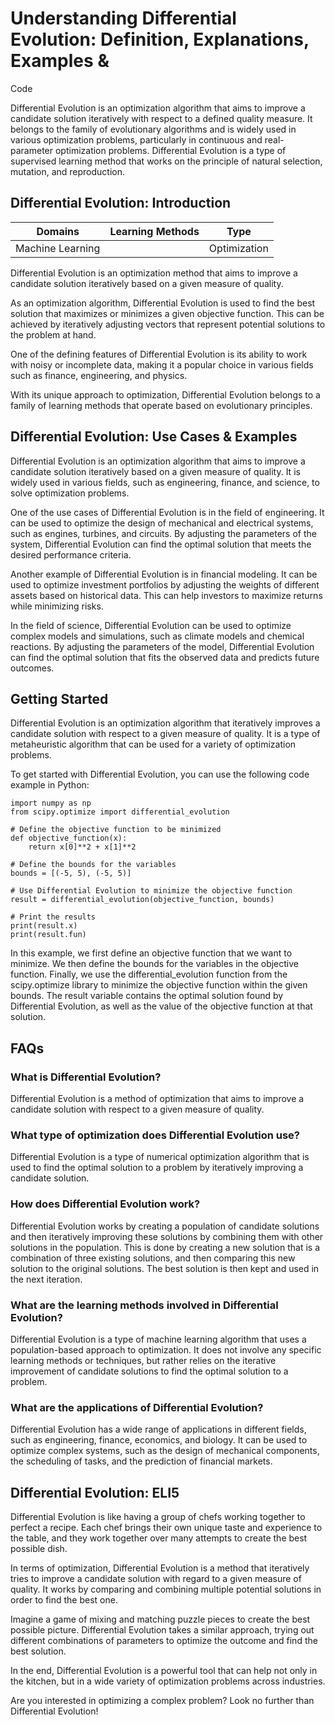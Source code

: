 # Understanding Differential Evolution: Definition, Explanations, Examples &
Code

Differential Evolution is an optimization algorithm that aims to improve a
candidate solution iteratively with respect to a defined quality measure. It
belongs to the family of evolutionary algorithms and is widely used in various
optimization problems, particularly in continuous and real-parameter
optimization problems. Differential Evolution is a type of supervised learning
method that works on the principle of natural selection, mutation, and
reproduction.

## Differential Evolution: Introduction

Domains | Learning Methods | Type  
---|---|---  
Machine Learning |  | Optimization  
  
Differential Evolution is an optimization method that aims to improve a
candidate solution iteratively based on a given measure of quality.

As an optimization algorithm, Differential Evolution is used to find the best
solution that maximizes or minimizes a given objective function. This can be
achieved by iteratively adjusting vectors that represent potential solutions
to the problem at hand.

One of the defining features of Differential Evolution is its ability to work
with noisy or incomplete data, making it a popular choice in various fields
such as finance, engineering, and physics.

With its unique approach to optimization, Differential Evolution belongs to a
family of learning methods that operate based on evolutionary principles.

## Differential Evolution: Use Cases & Examples

Differential Evolution is an optimization algorithm that aims to improve a
candidate solution iteratively based on a given measure of quality. It is
widely used in various fields, such as engineering, finance, and science, to
solve optimization problems.

One of the use cases of Differential Evolution is in the field of engineering.
It can be used to optimize the design of mechanical and electrical systems,
such as engines, turbines, and circuits. By adjusting the parameters of the
system, Differential Evolution can find the optimal solution that meets the
desired performance criteria.

Another example of Differential Evolution is in financial modeling. It can be
used to optimize investment portfolios by adjusting the weights of different
assets based on historical data. This can help investors to maximize returns
while minimizing risks.

In the field of science, Differential Evolution can be used to optimize
complex models and simulations, such as climate models and chemical reactions.
By adjusting the parameters of the model, Differential Evolution can find the
optimal solution that fits the observed data and predicts future outcomes.

## Getting Started

Differential Evolution is an optimization algorithm that iteratively improves
a candidate solution with respect to a given measure of quality. It is a type
of metaheuristic algorithm that can be used for a variety of optimization
problems.

To get started with Differential Evolution, you can use the following code
example in Python:

    
    
    
    import numpy as np
    from scipy.optimize import differential_evolution
    
    # Define the objective function to be minimized
    def objective_function(x):
        return x[0]**2 + x[1]**2
    
    # Define the bounds for the variables
    bounds = [(-5, 5), (-5, 5)]
    
    # Use Differential Evolution to minimize the objective function
    result = differential_evolution(objective_function, bounds)
    
    # Print the results
    print(result.x)
    print(result.fun)
    
    

In this example, we first define an objective function that we want to
minimize. We then define the bounds for the variables in the objective
function. Finally, we use the differential_evolution function from the
scipy.optimize library to minimize the objective function within the given
bounds. The result variable contains the optimal solution found by
Differential Evolution, as well as the value of the objective function at that
solution.

## FAQs

### What is Differential Evolution?

Differential Evolution is a method of optimization that aims to improve a
candidate solution with respect to a given measure of quality.

### What type of optimization does Differential Evolution use?

Differential Evolution is a type of numerical optimization algorithm that is
used to find the optimal solution to a problem by iteratively improving a
candidate solution.

### How does Differential Evolution work?

Differential Evolution works by creating a population of candidate solutions
and then iteratively improving these solutions by combining them with other
solutions in the population. This is done by creating a new solution that is a
combination of three existing solutions, and then comparing this new solution
to the original solutions. The best solution is then kept and used in the next
iteration.

### What are the learning methods involved in Differential Evolution?

Differential Evolution is a type of machine learning algorithm that uses a
population-based approach to optimization. It does not involve any specific
learning methods or techniques, but rather relies on the iterative improvement
of candidate solutions to find the optimal solution to a problem.

### What are the applications of Differential Evolution?

Differential Evolution has a wide range of applications in different fields,
such as engineering, finance, economics, and biology. It can be used to
optimize complex systems, such as the design of mechanical components, the
scheduling of tasks, and the prediction of financial markets.

## Differential Evolution: ELI5

Differential Evolution is like having a group of chefs working together to
perfect a recipe. Each chef brings their own unique taste and experience to
the table, and they work together over many attempts to create the best
possible dish.

In terms of optimization, Differential Evolution is a method that iteratively
tries to improve a candidate solution with regard to a given measure of
quality. It works by comparing and combining multiple potential solutions in
order to find the best one.

Imagine a game of mixing and matching puzzle pieces to create the best
possible picture. Differential Evolution takes a similar approach, trying out
different combinations of parameters to optimize the outcome and find the best
solution.

In the end, Differential Evolution is a powerful tool that can help not only
in the kitchen, but in a wide variety of optimization problems across
industries.

Are you interested in optimizing a complex problem? Look no further than
Differential Evolution!
